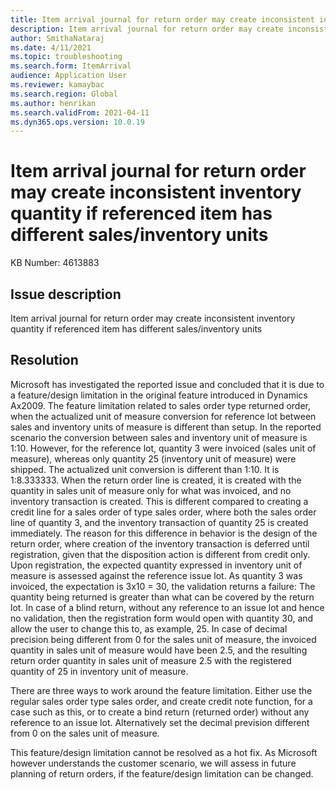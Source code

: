 ```yaml
---
title: Item arrival journal for return order may create inconsistent inventory quantity if referenced item has different sales/inventory units
description: Item arrival journal for return order may create inconsistent inventory quantity if referenced item has different sales/inventory units
author: SmithaNataraj
ms.date: 4/11/2021
ms.topic: troubleshooting
ms.search.form: ItemArrival
audience: Application User
ms.reviewer: kamaybac
ms.search.region: Global
ms.author: henrikan
ms.search.validFrom: 2021-04-11
ms.dyn365.ops.version: 10.0.19
---
```


# Item arrival journal for return order may create inconsistent inventory quantity if referenced item has different sales/inventory units

KB Number: 4613883

## Issue description

Item arrival journal for return order may create inconsistent inventory quantity if referenced item has different sales/inventory units

## Resolution

Microsoft has investigated the reported issue and concluded that it is due to a feature/design limitation in the original feature introduced in Dynamics Ax2009. The feature limitation related to  sales order type returned order, when the actualized unit of measure conversion for reference lot between sales and inventory units of measure is different than setup. In the reported scenario the conversion between sales and inventory unit of measure is 1:10. However, for the reference lot, quantity 3 were invoiced (sales unit of measure), whereas only quantity 25 (inventory unit of measure) were shipped.  The actualized unit conversion is different than 1:10. It is 1:8.333333. When the return order line is created, it is created with the quantity in sales unit of measure only for what was invoiced, and no inventory transaction is created. This is different compared to creating a credit line for a sales order of type sales order, where both the sales order line of quantity 3, and the inventory transaction of quantity 25 is created immediately. The reason for this difference in behavior is the design of the return order, where creation of the inventory transaction is deferred until registration, given that the disposition action is different from credit only. Upon registration, the expected quantity expressed in inventory unit of measure is assessed against the reference issue lot. As quantity 3 was invoiced, the expectation is 3x10 = 30, the validation returns a failure: The quantity being returned is greater than what can be covered by the return lot. In case of a blind return, without any reference to an issue lot and hence no validation, then the registration form would open with quantity 30, and allow the user to change this to, as example, 25. In case of decimal precision being different from 0 for the sales unit of measure, the invoiced quantity in sales unit of measure would have been 2.5, and the resulting return order quantity in sales unit of measure 2.5 with the registered quantity of 25 in inventory unit of measure.

There are three ways to work around the feature limitation. Either use the regular sales order type sales order, and create credit note function, for a case such as this, or to create a bind return (returned order) without any reference to an issue lot. Alternatively set the decimal prevision different from 0 on the sales unit of measure.

This feature/design limitation cannot be resolved as a hot fix. As Microsoft however understands the customer scenario, we will assess in future planning of return orders, if  the  feature/design limitation can be changed.

